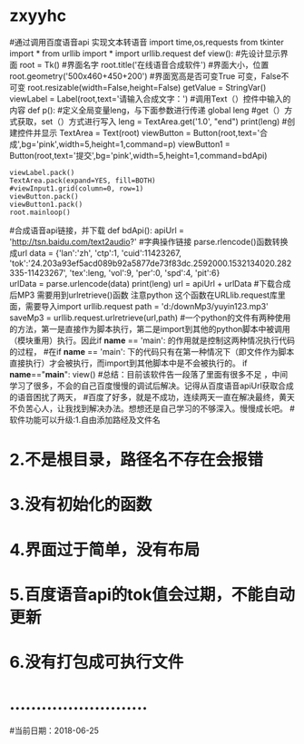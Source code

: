 # zxyyhc
#通过调用百度语音api  实现文本转语音
import time,os,requests
from tkinter import *
from urllib import *
import urllib.request 
def view():
    #先设计显示界面
    root = Tk()
    #界面名字
    root.title('在线语音合成软件')
    #界面大小，位置
    root.geometry('500x460+450+200')
    #界面宽高是否可变True 可变，False不可变
    root.resizable(width=False,height=False)
    getValue = StringVar()
    viewLabel = Label(root,text='请输入合成文字：') 
    #调用Text（）控件中输入的内容
    def p():
        #定义全局变量leng，与下面参数进行传递
        global leng
        #get（）方式获取，set（）方式进行写入
        leng =  TextArea.get('1.0', "end") 
        print(leng)
    #创建控件并显示
    TextArea = Text(root)
    viewButton = Button(root,text='合成',bg='pink',width=5,height=1,command=p)
    viewButton1 = Button(root,text='提交',bg='pink',width=5,height=1,command=bdApi)
    
    viewLabel.pack()
    TextArea.pack(expand=YES, fill=BOTH)
    #viewInput1.grid(column=0, row=1)
    viewButton.pack()
    viewButton1.pack()   
    root.mainloop()

#合成语音api链接，并下载
def bdApi():
    apiUrl = 'http://tsn.baidu.com/text2audio?'
    #字典操作链接 parse.rlencode()函数转换成url
    data = {'lan':'zh',
            'ctp':1,
            'cuid':11423267,
            'tok':'24.203a93ef5acd089b92a5877de73f83dc.2592000.1532134020.282335-11423267',
            'tex':leng,
            'vol':9,
            'per':0,
            'spd':4,
            'pit':6}      
    urlData = parse.urlencode(data)
    print(leng)
    url = apiUrl + urlData
    #下载合成后MP3 需要用到urlretrieve()函数  注意python 这个函数在URLlib.request库里面，需要导入import urllib.request
    path = 'd:/downMp3/yuyin123.mp3'
    saveMp3 = urllib.request.urlretrieve(url,path) 
#一个python的文件有两种使用的方法，第一是直接作为脚本执行，第二是import到其他的python脚本中被调用（模块重用）执行。因此if __name__ == 'main': 的作用就是控制这两种情况执行代码的过程，
#在if __name__ == 'main': 下的代码只有在第一种情况下（即文件作为脚本直接执行）才会被执行，而import到其他脚本中是不会被执行的。
if __name__=="__main__":
    view()
#总结：目前该软件告一段落了里面有很多不足 ，中间学习了很多，不会的自己百度慢慢的调试后解决。记得从百度语音apiUrl获取合成的语音困扰了两天，
#百度了好多，就是不成功，连续两天一直在解决最终，黄天不负苦心人，让我找到解决办法。想想还是自己学习的不够深入。慢慢成长吧。
#软件功能可以升级:1.自由添加路经及文件名
#                2.不是根目录，路径名不存在会报错
#               3.没有初始化的函数
#              4.界面过于简单，没有布局
#             5.百度语音api的tok值会过期，不能自动更新
#            6.没有打包成可执行文件
#           ..........................
#当前日期：2018-06-25



